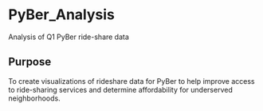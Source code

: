 # PyBer_Analysis
Analysis of Q1 PyBer ride-share data

## Purpose
To create visualizations of rideshare data for PyBer to help improve access to ride-sharing services and determine affordability for underserved neighborhoods.
